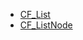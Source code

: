 - [CF_List](https://github.com/RandyGaul/cute_framework/blob/master/docs/list/cf_list.md)
- [CF_ListNode](https://github.com/RandyGaul/cute_framework/blob/master/docs/list/cf_listnode.md)

